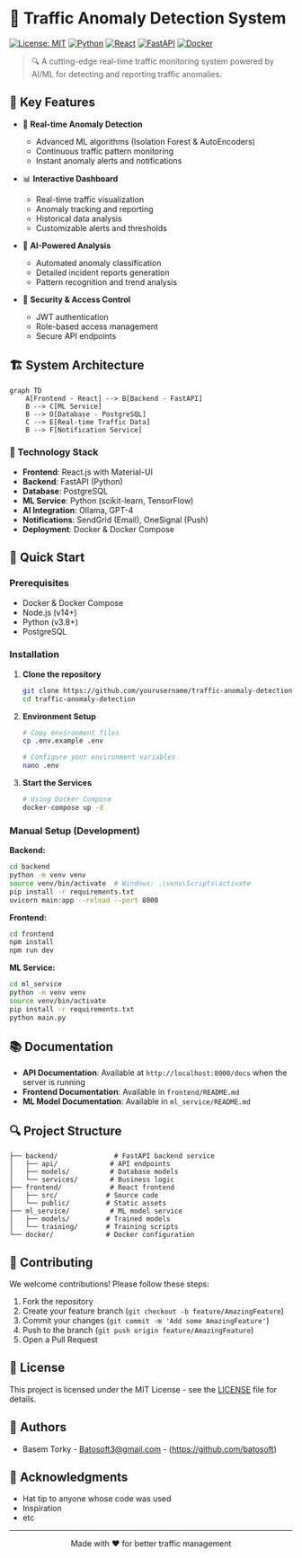 # 🚦 Traffic Anomaly Detection System

[![License: MIT](https://img.shields.io/badge/License-MIT-yellow.svg)](https://opensource.org/licenses/MIT)
[![Python](https://img.shields.io/badge/python-v3.8+-blue.svg)](https://www.python.org/)
[![React](https://img.shields.io/badge/react-%2320232a.svg?style=flat&logo=react&logoColor=%2361DAFB)](https://reactjs.org/)
[![FastAPI](https://img.shields.io/badge/FastAPI-005571?style=flat&logo=fastapi)](https://fastapi.tiangolo.com/)
[![Docker](https://img.shields.io/badge/docker-%230db7ed.svg?style=flat&logo=docker&logoColor=white)](https://www.docker.com/)

> 🔍 A cutting-edge real-time traffic monitoring system powered by AI/ML for detecting and reporting traffic anomalies.

## 🌟 Key Features

- 🤖 **Real-time Anomaly Detection**
  - Advanced ML algorithms (Isolation Forest & AutoEncoders)
  - Continuous traffic pattern monitoring
  - Instant anomaly alerts and notifications

- 📊 **Interactive Dashboard**
  - Real-time traffic visualization
  - Anomaly tracking and reporting
  - Historical data analysis
  - Customizable alerts and thresholds

- 🧠 **AI-Powered Analysis**
  - Automated anomaly classification
  - Detailed incident reports generation
  - Pattern recognition and trend analysis

- 🔐 **Security & Access Control**
  - JWT authentication
  - Role-based access management
  - Secure API endpoints

## 🏗️ System Architecture

```mermaid
graph TD
    A[Frontend - React] --> B[Backend - FastAPI]
    B --> C[ML Service]
    B --> D[Database - PostgreSQL]
    C --> E[Real-time Traffic Data]
    B --> F[Notification Service]
```

### 🔧 Technology Stack

- **Frontend**: React.js with Material-UI
- **Backend**: FastAPI (Python)
- **Database**: PostgreSQL
- **ML Service**: Python (scikit-learn, TensorFlow)
- **AI Integration**: Ollama, GPT-4
- **Notifications**: SendGrid (Email), OneSignal (Push)
- **Deployment**: Docker & Docker Compose

## 🚀 Quick Start

### Prerequisites

- Docker & Docker Compose
- Node.js (v14+)
- Python (v3.8+)
- PostgreSQL

### Installation

1. **Clone the repository**
   ```bash
   git clone https://github.com/yourusername/traffic-anomaly-detection.git
   cd traffic-anomaly-detection
   ```

2. **Environment Setup**
   ```bash
   # Copy environment files
   cp .env.example .env
   
   # Configure your environment variables
   nano .env
   ```

3. **Start the Services**
   ```bash
   # Using Docker Compose
   docker-compose up -d
   ```

### Manual Setup (Development)

**Backend:**
```bash
cd backend
python -m venv venv
source venv/bin/activate  # Windows: .\venv\Scripts\activate
pip install -r requirements.txt
uvicorn main:app --reload --port 8000
```

**Frontend:**
```bash
cd frontend
npm install
npm run dev
```

**ML Service:**
```bash
cd ml_service
python -m venv venv
source venv/bin/activate
pip install -r requirements.txt
python main.py
```

## 📚 Documentation

- **API Documentation**: Available at `http://localhost:8000/docs` when the server is running
- **Frontend Documentation**: Available in `frontend/README.md`
- **ML Model Documentation**: Available in `ml_service/README.md`

## 🔍 Project Structure

```
├── backend/              # FastAPI backend service
│   ├── api/             # API endpoints
│   ├── models/          # Database models
│   └── services/        # Business logic
├── frontend/            # React frontend
│   ├── src/            # Source code
│   └── public/         # Static assets
├── ml_service/          # ML model service
│   ├── models/         # Trained models
│   └── training/       # Training scripts
└── docker/             # Docker configuration
```

## 🤝 Contributing

We welcome contributions! Please follow these steps:

1. Fork the repository
2. Create your feature branch (`git checkout -b feature/AmazingFeature`)
3. Commit your changes (`git commit -m 'Add some AmazingFeature'`)
4. Push to the branch (`git push origin feature/AmazingFeature`)
5. Open a Pull Request

## 📝 License

This project is licensed under the MIT License - see the [LICENSE](LICENSE) file for details.

## 👥 Authors

- Basem Torky - Batosoft3@gmail.com - (https://github.com/batosoft)

## 🙏 Acknowledgments

- Hat tip to anyone whose code was used
- Inspiration
- etc

---

<p align="center">Made with ❤️ for better traffic management</p>